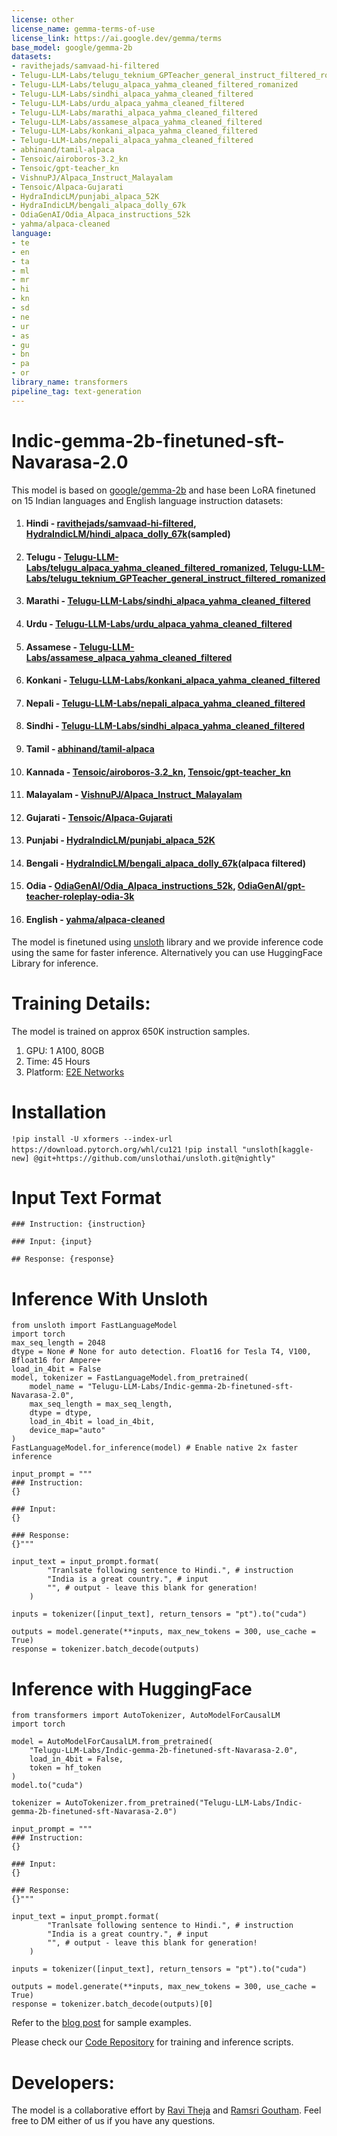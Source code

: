 ```yaml
---
license: other
license_name: gemma-terms-of-use
license_link: https://ai.google.dev/gemma/terms
base_model: google/gemma-2b
datasets:
- ravithejads/samvaad-hi-filtered
- Telugu-LLM-Labs/telugu_teknium_GPTeacher_general_instruct_filtered_romanized
- Telugu-LLM-Labs/telugu_alpaca_yahma_cleaned_filtered_romanized
- Telugu-LLM-Labs/sindhi_alpaca_yahma_cleaned_filtered
- Telugu-LLM-Labs/urdu_alpaca_yahma_cleaned_filtered
- Telugu-LLM-Labs/marathi_alpaca_yahma_cleaned_filtered
- Telugu-LLM-Labs/assamese_alpaca_yahma_cleaned_filtered
- Telugu-LLM-Labs/konkani_alpaca_yahma_cleaned_filtered
- Telugu-LLM-Labs/nepali_alpaca_yahma_cleaned_filtered
- abhinand/tamil-alpaca
- Tensoic/airoboros-3.2_kn
- Tensoic/gpt-teacher_kn
- VishnuPJ/Alpaca_Instruct_Malayalam
- Tensoic/Alpaca-Gujarati
- HydraIndicLM/punjabi_alpaca_52K
- HydraIndicLM/bengali_alpaca_dolly_67k
- OdiaGenAI/Odia_Alpaca_instructions_52k
- yahma/alpaca-cleaned
language:
- te
- en
- ta
- ml
- mr
- hi
- kn
- sd
- ne
- ur
- as
- gu
- bn
- pa
- or
library_name: transformers
pipeline_tag: text-generation
---
```


# Indic-gemma-2b-finetuned-sft-Navarasa-2.0

This model is based on [google/gemma-2b](https://huggingface.co/google/gemma-2b) and hase been LoRA finetuned on 15 Indian languages and English language instruction datasets:

1. #### Hindi - [ravithejads/samvaad-hi-filtered](https://huggingface.co/datasets/ravithejads/samvaad-hi-filtered), [HydraIndicLM/hindi_alpaca_dolly_67k](https://huggingface.co/datasets/HydraIndicLM/hindi_alpaca_dolly_67k)(sampled)
2. #### Telugu - [Telugu-LLM-Labs/telugu_alpaca_yahma_cleaned_filtered_romanized](https://huggingface.co/datasets/Telugu-LLM-Labs/telugu_alpaca_yahma_cleaned_filtered_romanized), [Telugu-LLM-Labs/telugu_teknium_GPTeacher_general_instruct_filtered_romanized](https://huggingface.co/datasets/Telugu-LLM-Labs/telugu_teknium_GPTeacher_general_instruct_filtered_romanized)
3. #### Marathi - [Telugu-LLM-Labs/sindhi_alpaca_yahma_cleaned_filtered](https://huggingface.co/datasets/Telugu-LLM-Labs/sindhi_alpaca_yahma_cleaned_filtered)
4. #### Urdu - [Telugu-LLM-Labs/urdu_alpaca_yahma_cleaned_filtered](https://huggingface.co/datasets/Telugu-LLM-Labs/urdu_alpaca_yahma_cleaned_filtered)
5. #### Assamese - [Telugu-LLM-Labs/assamese_alpaca_yahma_cleaned_filtered](https://huggingface.co/datasets/Telugu-LLM-Labs/assamese_alpaca_yahma_cleaned_filtered)
6. #### Konkani - [Telugu-LLM-Labs/konkani_alpaca_yahma_cleaned_filtered](https://huggingface.co/datasets/Telugu-LLM-Labs/konkani_alpaca_yahma_cleaned_filtered)
7. #### Nepali - [Telugu-LLM-Labs/nepali_alpaca_yahma_cleaned_filtered](https://huggingface.co/datasets/Telugu-LLM-Labs/nepali_alpaca_yahma_cleaned_filtered)
8. #### Sindhi - [Telugu-LLM-Labs/sindhi_alpaca_yahma_cleaned_filtered](https://huggingface.co/datasets/Telugu-LLM-Labs/sindhi_alpaca_yahma_cleaned_filtered)
9. #### Tamil - [abhinand/tamil-alpaca](https://huggingface.co/datasets/abhinand/tamil-alpaca)
10. #### Kannada - [Tensoic/airoboros-3.2_kn](https://huggingface.co/datasets/Tensoic/airoboros-3.2_kn), [Tensoic/gpt-teacher_kn](https://huggingface.co/datasets/Tensoic/gpt-teacher_kn)
11. #### Malayalam - [VishnuPJ/Alpaca_Instruct_Malayalam](https://huggingface.co/datasets/VishnuPJ/Alpaca_Instruct_Malayalam)
12. #### Gujarati - [Tensoic/Alpaca-Gujarati](https://huggingface.co/datasets/Tensoic/Alpaca-Gujarati)
13. #### Punjabi - [HydraIndicLM/punjabi_alpaca_52K](https://huggingface.co/datasets/HydraIndicLM/punjabi_alpaca_52K)
14. #### Bengali - [HydraIndicLM/bengali_alpaca_dolly_67k](https://huggingface.co/datasets/HydraIndicLM/bengali_alpaca_dolly_67k)(alpaca filtered)
15. #### Odia - [OdiaGenAI/Odia_Alpaca_instructions_52k](https://huggingface.co/datasets/OdiaGenAI/Odia_Alpaca_instructions_52k), [OdiaGenAI/gpt-teacher-roleplay-odia-3k](https://huggingface.co/datasets/OdiaGenAI/gpt-teacher-roleplay-odia-3k)
16. #### English - [yahma/alpaca-cleaned](https://huggingface.co/datasets/yahma/alpaca-cleaned)

The model is finetuned using [unsloth](https://github.com/unslothai/unsloth) library and we provide inference code using the same for faster inference. Alternatively you can use HuggingFace Library for inference.

# Training Details:

The model is trained on approx 650K instruction samples.
1. GPU: 1 A100, 80GB
2. Time: 45 Hours
3. Platform: [E2E Networks](https://www.e2enetworks.com/)
# Installation

`!pip install -U xformers --index-url https://download.pytorch.org/whl/cu121`
`!pip install "unsloth[kaggle-new] @git+https://github.com/unslothai/unsloth.git@nightly"`

# Input Text Format

```
### Instruction: {instruction}

### Input: {input}

## Response: {response}
```

# Inference With Unsloth

```python3
from unsloth import FastLanguageModel
import torch
max_seq_length = 2048
dtype = None # None for auto detection. Float16 for Tesla T4, V100, Bfloat16 for Ampere+
load_in_4bit = False 
model, tokenizer = FastLanguageModel.from_pretrained(
    model_name = "Telugu-LLM-Labs/Indic-gemma-2b-finetuned-sft-Navarasa-2.0",
    max_seq_length = max_seq_length,
    dtype = dtype,
    load_in_4bit = load_in_4bit,
    device_map="auto"
)
FastLanguageModel.for_inference(model) # Enable native 2x faster inference

input_prompt = """
### Instruction:
{}

### Input:
{}

### Response:
{}"""

input_text = input_prompt.format(
        "Tranlsate following sentence to Hindi.", # instruction
        "India is a great country.", # input
        "", # output - leave this blank for generation!
    )

inputs = tokenizer([input_text], return_tensors = "pt").to("cuda")

outputs = model.generate(**inputs, max_new_tokens = 300, use_cache = True)
response = tokenizer.batch_decode(outputs)
```

# Inference with HuggingFace

```python3
from transformers import AutoTokenizer, AutoModelForCausalLM
import torch

model = AutoModelForCausalLM.from_pretrained(
    "Telugu-LLM-Labs/Indic-gemma-2b-finetuned-sft-Navarasa-2.0",
    load_in_4bit = False,
    token = hf_token
)
model.to("cuda")

tokenizer = AutoTokenizer.from_pretrained("Telugu-LLM-Labs/Indic-gemma-2b-finetuned-sft-Navarasa-2.0")

input_prompt = """
### Instruction:
{}

### Input:
{}

### Response:
{}"""

input_text = input_prompt.format(
        "Tranlsate following sentence to Hindi.", # instruction
        "India is a great country.", # input
        "", # output - leave this blank for generation!
    )

inputs = tokenizer([input_text], return_tensors = "pt").to("cuda")

outputs = model.generate(**inputs, max_new_tokens = 300, use_cache = True)
response = tokenizer.batch_decode(outputs)[0]
```

Refer to the [blog post](https://ravidesetty.medium.com/introducing-navarasa-2-0-indic-gemma-7b-2b-instruction-tuned-model-on-15-indian-languages-31f6565b2750) for sample examples.

Please check our [Code Repository](https://github.com/TeluguLLMLabs/Indic-gemma-7b-Navarasa) for training and inference scripts.


# Developers:

The model is a collaborative effort by [Ravi Theja](https://twitter.com/ravithejads) and [Ramsri Goutham](https://twitter.com/ramsri_goutham). Feel free to DM either of us if you have any questions.